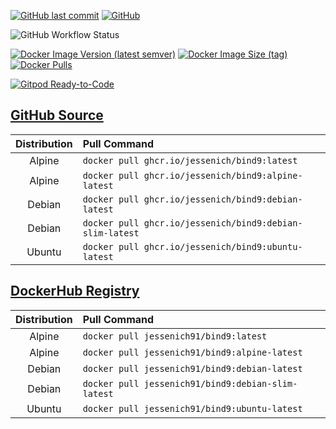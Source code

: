 [![GitHub last commit](https://img.shields.io/github/last-commit/jessenich/docker-alpine-bind9?style=for-the-badge)](https://github.com/jessenich/docker-alpine-bind9) [![GitHub](https://img.shields.io/github/license/jessenich/docker-alpine-bind9?style=for-the-badge)](https://github.com/jessenich/docker-alpine-bind9/blob/master/LICENSE)

![GitHub Workflow Status](https://img.shields.io/github/workflow/status/jessenich/docker-alpine-bind9/Push%20Docker%20Image?label=Build%20%26%20Push%20Docker%20Image&style=for-the-badge)

[![Docker Image Version (latest semver)](https://img.shields.io/docker/v/jessenich91/bind9?style=for-the-badge)](https://dockerhub.com/r/jessenich91/bind9) [![Docker Image Size (tag)](https://img.shields.io/docker/image-size/jessenich91/bind9/latest?style=for-the-badge)](https://dockerhub.com/r/jessenich91/bind9) [![Docker Pulls](https://img.shields.io/docker/pulls/jessenich91/bind9?label=DOCKERHUB%20PULLS&style=for-the-badge)](https://dockerhub.com/r/jessenich91/bind9)

[![Gitpod Ready-to-Code](https://img.shields.io/badge/Gitpod-ready--to--code-908a85?logo=gitpod&style=for-the-badge)](https://gitpod.io/#https://github.com/jessenich/docker-alpine-bind9)

## [__GitHub Source__](https://github.com/jessenich/docker-alpine)

| Distribution   | Pull Command                                             |
| :------------: | :------------                                            |
| Alpine         | `docker pull ghcr.io/jessenich/bind9:latest`             |
| Alpine         | `docker pull ghcr.io/jessenich/bind9:alpine-latest`      |
| Debian         | `docker pull ghcr.io/jessenich/bind9:debian-latest`      |
| Debian         | `docker pull ghcr.io/jessenich/bind9:debian-slim-latest` |
| Ubuntu         | `docker pull ghcr.io/jessenich/bind9:ubuntu-latest`      |

## [__DockerHub Registry__](https://dockerhub.com/r/jessenich91/alpine)

| Distribution   | Pull Command                                       |
| :------------: | :------------                                      |
| Alpine         | `docker pull jessenich91/bind9:latest`             |
| Alpine         | `docker pull jessenich91/bind9:alpine-latest`      |
| Debian         | `docker pull jessenich91/bind9:debian-latest`      |
| Debian         | `docker pull jessenich91/bind9:debian-slim-latest` |
| Ubuntu         | `docker pull jessenich91/bind9:ubuntu-latest`      |
